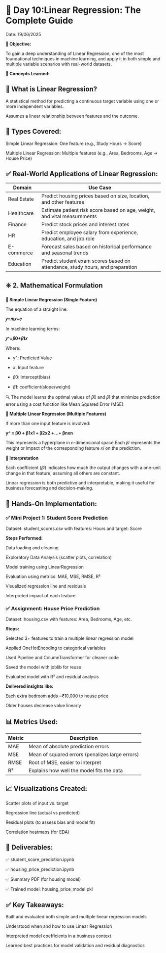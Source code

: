 # 📅 Day 10:Linear Regression: The Complete Guide

Date: 19/06/2025

**🎯 Objective:**

To gain a deep understanding of Linear Regression, one of the most foundational techniques in machine learning, and apply it in both simple and multiple variable scenarios with real-world datasets.

**🧠 Concepts Learned:**

## 🔹 What is Linear Regression?

A statistical method for predicting a continuous target variable using one or more independent variables.

Assumes a linear relationship between features and the outcome.

## 🔹 Types Covered:

Simple Linear Regression: One feature (e.g., Study Hours → Score)

Multiple Linear Regression: Multiple features (e.g., Area, Bedrooms, Age → House Price)

## ✅ Real-World Applications of Linear Regression:

| **Domain**  | **Use Case**                                                                  |
| ----------- | ----------------------------------------------------------------------------- |
| Real Estate | Predict housing prices based on size, location, and other features            |
| Healthcare  | Estimate patient risk score based on age, weight, and vital measurements      |
| Finance     | Predict stock prices and interest rates                                       |
| HR          | Predict employee salary from experience, education, and job role              |
| E-commerce  | Forecast sales based on historical performance and seasonal trends            |
| Education   | Predict student exam scores based on attendance, study hours, and preparation |

## ✳️ 2. Mathematical Formulation

**📌 Simple Linear Regression (Single Feature)**

The equation of a straight line:

**𝑦=𝑚𝑥+𝑐**

In machine learning terms:

**𝑦^=𝛽0+𝛽1𝑥**

Where:

- y^: Predicted Value

- x: Input feature

- 𝛽0: Intercept(bias)

- 𝛽1: coefficient(slope/weight)

🔍 The model learns the optimal values of 𝛽0 and 𝛽1 that minimize prediction error using a cost function like Mean Squared Error (MSE).

**🧮 Multiple Linear Regression (Multiple Features)**

If more than one input feature is involved:

**y^ = β0 + β1x1 + β2x2 +…+ βnxn**

This represents a hyperplane in n-dimensional space.Each 𝛽𝑖 represents the weight or impact of the corresponding feature 𝑥𝑖
on the prediction.

**📘 Interpretation**

Each coefficient (𝛽𝑖) indicates how much the output changes with a one-unit change in that feature, assuming all others are constant.

Linear regression is both predictive and interpretable, making it useful for business forecasting and decision-making.

## 🧪 Hands-On Implementation:

### ✅ Mini Project 1: Student Score Prediction

Dataset: student_scores.csv with features: Hours and target: Score

**Steps Performed:**

Data loading and cleaning

Exploratory Data Analysis (scatter plots, correlation)

Model training using LinearRegression

Evaluation using metrics: MAE, MSE, RMSE, R²

Visualized regression line and residuals

Interpreted impact of each feature

### ✅ Assignment: House Price Prediction

Dataset: housing.csv with features: Area, Bedrooms, Age, etc.

**Steps:**

Selected 3+ features to train a multiple linear regression model

Applied OneHotEncoding to categorical variables

Used Pipeline and ColumnTransformer for cleaner code

Saved the model with joblib for reuse

Evaluated model with R² and residual analysis

**Delivered insights like:**

Each extra bedroom adds ~₹10,000 to house price

Older houses decrease value linearly

## 📊 Metrics Used:

| Metric | Description                                     |
| ------ | ----------------------------------------------- |
| MAE    | Mean of absolute prediction errors              |
| MSE    | Mean of squared errors (penalizes large errors) |
| RMSE   | Root of MSE, easier to interpret                |
| R²     | Explains how well the model fits the data       |

## 📈 Visualizations Created:

Scatter plots of input vs. target

Regression line (actual vs predicted)

Residual plots (to assess bias and model fit)

Correlation heatmaps (for EDA)

## 📁 Deliverables:

✅ student_score_prediction.ipynb

✅ housing_price_prediction.ipynb

✅ Summary PDF (for housing model)

✅ Trained model: housing_price_model.pkl

## ✅ Key Takeaways:

Built and evaluated both simple and multiple linear regression models

Understood when and how to use Linear Regression

Interpreted model coefficients in a business context

Learned best practices for model validation and residual diagnostics
